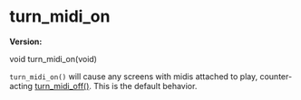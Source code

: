 # turn_midi_on

**Version:** <VersionInfo dink="" standalone />&nbsp;<VersionInfo freedink="" standalone />&nbsp;<VersionInfo dinkhd="" standalone />&nbsp;<VersionInfo yedink="" standalone />

<Prototype>void turn_midi_on(void)</Prototype>

`turn_midi_on()` will cause any screens with midis attached to play, counter-acting [turn_midi_off()](./turn-midi-off.md). This is the default behavior.

